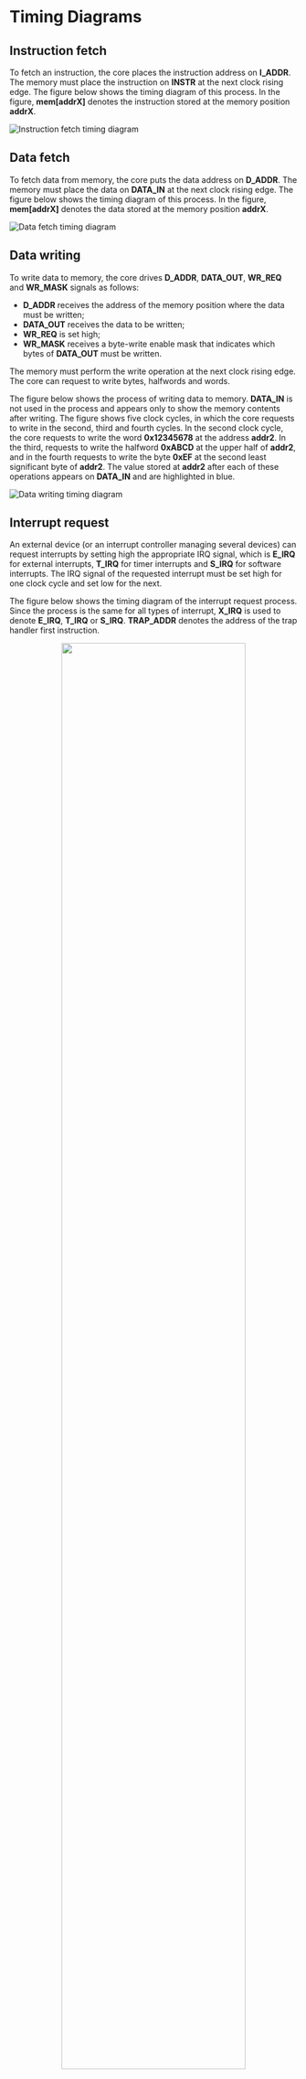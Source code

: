 # Timing Diagrams

## Instruction fetch

To fetch an instruction, the core places the instruction address on **I_ADDR**. The memory must place the instruction on **INSTR** at the next clock rising edge. The figure below shows the timing diagram of this process. In the figure, **mem[addrX]** denotes the instruction stored at the memory position **addrX**.

![Instruction fetch timing diagram](images/ifetch_wave.png)

## Data fetch

To fetch data from memory, the core puts the data address on **D_ADDR**. The memory must place the data on **DATA_IN** at the next clock rising edge. The figure below shows the timing diagram of this process. In the figure, **mem[addrX]** denotes the data stored at the memory position **addrX**.

![Data fetch timing diagram](images/dfetch_wave.png)

## Data writing

To write data to memory, the core drives **D_ADDR**, **DATA_OUT**, **WR_REQ** and **WR_MASK** signals as follows:

* **D_ADDR** receives the address of the memory position where the data must be written;
* **DATA_OUT** receives the data to be written;
* **WR_REQ** is set high;
* **WR_MASK** receives a byte-write enable mask that indicates which bytes of **DATA_OUT** must be written.

The memory must perform the write operation at the next clock rising edge. The core can request to write bytes, halfwords and words.

The figure below shows the process of writing data to memory. **DATA_IN** is not used in the process and appears only to show the memory contents after writing. The figure shows five clock cycles, in which the core requests to write in the second, third and fourth cycles. In the second clock cycle, the core requests to write the word **0x12345678** at the address **addr2**. In the third, requests to write the halfword **0xABCD** at the upper half of **addr2**, and in the fourth requests to write the byte **0xEF** at the second least significant byte of **addr2**. The value stored at **addr2** after each of these operations appears on **DATA_IN** and are highlighted in blue.

![Data writing timing diagram](images/dwrite_wave.png)

## Interrupt request

An external device (or an interrupt controller managing several devices) can request interrupts by setting high the appropriate IRQ signal, which is **E_IRQ** for external interrupts, **T_IRQ** for timer interrupts and **S_IRQ** for software interrupts. The IRQ signal of the requested interrupt must be set high for one clock cycle and set low for the next.

The figure below shows the timing diagram of the interrupt request process. Since the process is the same for all types of interrupt, **X_IRQ** is used to denote **E_IRQ**, **T_IRQ** or **S_IRQ**. **TRAP_ADDR** denotes the address of the trap handler first instruction.

<p align="center">
<img src="../images/irq_wave.png" width="80%"></img>
</p>

## Time CSR update

When connected to a real-time counter, the core updates the **time** CSR with the value placed on **REAL_TIME** at each clock rising edge, as shown in the figure below. **timeX** denotes arbitrary time values.

<p align="center">
<img src="../images/timeup_wave.png" width="80%"></img>
</p>
